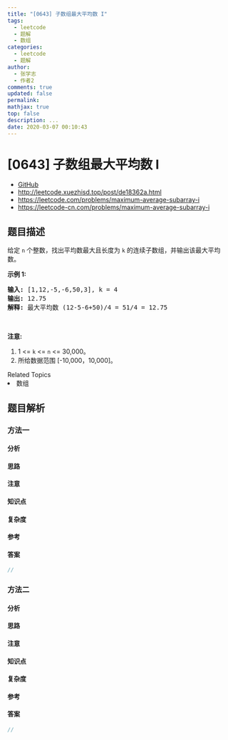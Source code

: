```yaml
---
title: "[0643] 子数组最大平均数 I"
tags:
  - leetcode
  - 题解
  - 数组
categories:
  - leetcode
  - 题解
author:
  - 张学志
  - 作者2
comments: true
updated: false
permalink:
mathjax: true
top: false
description: ...
date: 2020-03-07 00:10:43
---
```



# [0643] 子数组最大平均数 I
* [GitHub](https://github.com/algoboy101/LeetCodeCrowdsource/tree/master/_posts/QA/%5B0643%5D%20%E5%AD%90%E6%95%B0%E7%BB%84%E6%9C%80%E5%A4%A7%E5%B9%B3%E5%9D%87%E6%95%B0%20I.md)
* http://leetcode.xuezhisd.top/post/de18362a.html
* https://leetcode.com/problems/maximum-average-subarray-i
* https://leetcode-cn.com/problems/maximum-average-subarray-i


## 题目描述

<p>给定 <code>n</code> 个整数，找出平均数最大且长度为 <code>k</code> 的连续子数组，并输出该最大平均数。</p>

<p><strong>示例 1:</strong></p>

<pre><strong>输入:</strong> [1,12,-5,-6,50,3], k = 4
<strong>输出:</strong> 12.75
<strong>解释:</strong> 最大平均数 (12-5-6+50)/4 = 51/4 = 12.75
</pre>

<p>&nbsp;</p>

<p><strong>注意:</strong></p>

<ol>
	<li>1 &lt;= <code>k</code> &lt;= <code>n</code> &lt;= 30,000。</li>
	<li>所给数据范围 [-10,000，10,000]。</li>
</ol>
<div><div>Related Topics</div><div><li>数组</li></div></div>


## 题目解析


### 方法一

#### 分析

#### 思路

#### 注意

#### 知识点

#### 复杂度

#### 参考

#### 答案

```cpp
//
```


### 方法二

#### 分析

#### 思路

#### 注意

#### 知识点

#### 复杂度

#### 参考

#### 答案

```cpp
//
```


